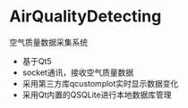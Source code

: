 # AirQualityDetecting
空气质量数据采集系统

- 基于Qt5
- socket通讯，接收空气质量数据
- 采用第三方库qcustomplot实时显示数据变化
- 采用Qt内置的QSQLite进行本地数据库管理
